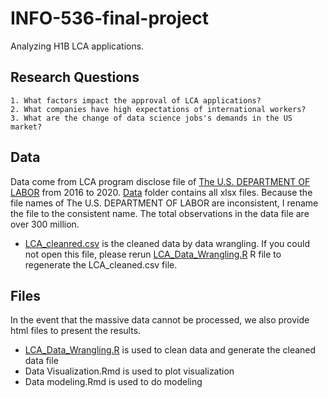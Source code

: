 # INFO-536-final-project
Analyzing H1B LCA applications.

## Research Questions
```
1. What factors impact the approval of LCA applications?
2. What companies have high expectations of international workers?
3. What are the change of data science jobs's demands in the US market?
```

## Data
Data come from LCA program disclose file of [The U.S. DEPARTMENT OF LABOR](https://www.dol.gov/agencies/eta/foreign-labor/performance) from 2016 to 2020.
[Data](Data) folder contains all xlsx files. Because the file names of The U.S. DEPARTMENT OF LABOR are inconsistent, I rename the file to the consistent name. 
The total observations in the data file are over 300 million.
  - [LCA_cleanred.csv](Data/LCA_cleaned.csv) is the cleaned data by data wrangling. If you could not open this file, please rerun [LCA_Data_Wrangling.R](LCA_Data_Wrangling.R) R file 
  to regenerate the LCA_cleaned.csv file.

## Files
In the event that the massive data cannot be processed, we also provide html files to present the results.
- [LCA_Data_Wrangling.R](LCA_Data_Wrangling.R) is used to clean data and generate the cleaned data file
- Data Visualization.Rmd is used to plot visualization 
- Data modeling.Rmd is used to do modeling
